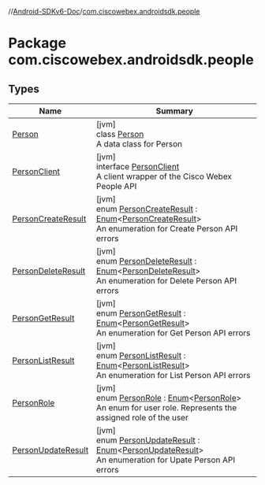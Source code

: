 //[Android-SDKv6-Doc](../../index.md)/[com.ciscowebex.androidsdk.people](index.md)

# Package com.ciscowebex.androidsdk.people

## Types

| Name | Summary |
|---|---|
| [Person](-person/index.md) | [jvm]<br>class [Person](-person/index.md)<br>A data class for Person |
| [PersonClient](-person-client/index.md) | [jvm]<br>interface [PersonClient](-person-client/index.md)<br>A client wrapper of the Cisco Webex People API |
| [PersonCreateResult](-person-create-result/index.md) | [jvm]<br>enum [PersonCreateResult](-person-create-result/index.md) : [Enum](https://kotlinlang.org/api/latest/jvm/stdlib/kotlin/-enum/index.html)&lt;[PersonCreateResult](-person-create-result/index.md)&gt; <br>An enumeration for Create Person API errors |
| [PersonDeleteResult](-person-delete-result/index.md) | [jvm]<br>enum [PersonDeleteResult](-person-delete-result/index.md) : [Enum](https://kotlinlang.org/api/latest/jvm/stdlib/kotlin/-enum/index.html)&lt;[PersonDeleteResult](-person-delete-result/index.md)&gt; <br>An enumeration for Delete Person API errors |
| [PersonGetResult](-person-get-result/index.md) | [jvm]<br>enum [PersonGetResult](-person-get-result/index.md) : [Enum](https://kotlinlang.org/api/latest/jvm/stdlib/kotlin/-enum/index.html)&lt;[PersonGetResult](-person-get-result/index.md)&gt; <br>An enumeration for Get Person API errors |
| [PersonListResult](-person-list-result/index.md) | [jvm]<br>enum [PersonListResult](-person-list-result/index.md) : [Enum](https://kotlinlang.org/api/latest/jvm/stdlib/kotlin/-enum/index.html)&lt;[PersonListResult](-person-list-result/index.md)&gt; <br>An enumeration for List Person API errors |
| [PersonRole](-person-role/index.md) | [jvm]<br>enum [PersonRole](-person-role/index.md) : [Enum](https://kotlinlang.org/api/latest/jvm/stdlib/kotlin/-enum/index.html)&lt;[PersonRole](-person-role/index.md)&gt; <br>An enum for user role. Represents the assigned role of the user |
| [PersonUpdateResult](-person-update-result/index.md) | [jvm]<br>enum [PersonUpdateResult](-person-update-result/index.md) : [Enum](https://kotlinlang.org/api/latest/jvm/stdlib/kotlin/-enum/index.html)&lt;[PersonUpdateResult](-person-update-result/index.md)&gt; <br>An enumeration for Upate Person API errors |
